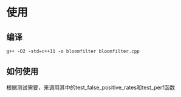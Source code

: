 # 使用

## 编译

```
g++ -O2 -std=c++11 -o bloomfilter bloomfilter.cpp
```

## 如何使用

根据测试需要，来调用其中的test_false_positive_rates和test_perf函数
